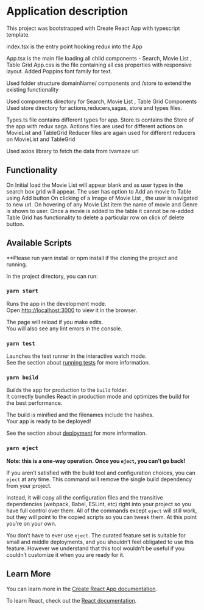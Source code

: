 # Application description

This project was bootstrapped with Create React App with typescript template.

index.tsx is the entry point hooking redux into the App

App.tsx is the main file loading all child components - Search, Movie List , Table Grid
App.css is the file containing all css properties with responsive layout. Added Poppins font family for text.

Used folder structure domainName/ components and /store to extend the existing functionality

Used components directory for Search, Movie List , Table Grid Components
Used store directory for actions,reducers,sagas, store and types files.

Types.ts file contains different types for app.
Store.ts contains the Store of the app with redux saga.
Actions files are used for different actions on MovieList and TableGrid
Reducer files are again used for different reducers on MovieList and TableGrid

Used axios library to fetch the data from tvamaze url

## Functionality

On Initial load the Movie List will appear blank and as user types in the search box grid will appear.
The user has option to Add an movie to Table using Add button
On clicking of a Image of Movie List , the user is navigated to new url.
On hovering of any Movie List item the name of movie and Genre is shown to user.
Once a movie is added to the table it cannot be re-added
Table Grid has functionality to delete a particular row on click of delete button.

## Available Scripts

**Please run yarn install or npm install if the cloning the project and running.

In the project directory, you can run:


### `yarn start`

Runs the app in the development mode.\
Open [http://localhost:3000](http://localhost:3000) to view it in the browser.

The page will reload if you make edits.\
You will also see any lint errors in the console.

### `yarn test`

Launches the test runner in the interactive watch mode.\
See the section about [running tests](https://facebook.github.io/create-react-app/docs/running-tests) for more information.

### `yarn build`

Builds the app for production to the `build` folder.\
It correctly bundles React in production mode and optimizes the build for the best performance.

The build is minified and the filenames include the hashes.\
Your app is ready to be deployed!

See the section about [deployment](https://facebook.github.io/create-react-app/docs/deployment) for more information.

### `yarn eject`

**Note: this is a one-way operation. Once you `eject`, you can’t go back!**

If you aren’t satisfied with the build tool and configuration choices, you can `eject` at any time. This command will remove the single build dependency from your project.

Instead, it will copy all the configuration files and the transitive dependencies (webpack, Babel, ESLint, etc) right into your project so you have full control over them. All of the commands except `eject` will still work, but they will point to the copied scripts so you can tweak them. At this point you’re on your own.

You don’t have to ever use `eject`. The curated feature set is suitable for small and middle deployments, and you shouldn’t feel obligated to use this feature. However we understand that this tool wouldn’t be useful if you couldn’t customize it when you are ready for it.

## Learn More

You can learn more in the [Create React App documentation](https://facebook.github.io/create-react-app/docs/getting-started).

To learn React, check out the [React documentation](https://reactjs.org/).
